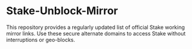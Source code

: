 # Stake-Unblock-Mirror
This repository provides a regularly updated list of official Stake working mirror links. Use these secure alternate domains to access Stake without interruptions or geo-blocks.

